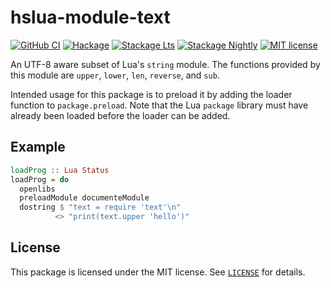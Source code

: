 hslua-module-text
=================

[![GitHub CI][CI badge]](https://github.com/hslua/hslua/actions)
[![Hackage][Hackage badge]](https://hackage.haskell.org/package/hslua-module-text)
[![Stackage Lts][Stackage Lts badge]](http://stackage.org/lts/package/hslua-module-text)
[![Stackage Nightly][Stackage Nightly badge]](http://stackage.org/nightly/package/hslua-module-text)
[![MIT license][License badge]](LICENSE)

[CI badge]: https://github.com/hslua/hslua/workflows/CI/badge.svg
[Hackage badge]: https://img.shields.io/hackage/v/hslua-module-text.svg?logo=haskell
[Stackage Lts badge]: http://stackage.org/package/hslua-module-text/badge/lts
[Stackage Nightly badge]: http://stackage.org/package/hslua-module-text/badge/nightly
[License badge]: https://img.shields.io/badge/license-MIT-blue.svg

An UTF-8 aware subset of Lua's `string` module. The functions
provided by this module are `upper`, `lower`, `len`, `reverse`,
and `sub`.

Intended usage for this package is to preload it by adding the
loader function to `package.preload`. Note that the Lua `package`
library must have already been loaded before the loader can be
added.


Example
-------

``` haskell
loadProg :: Lua Status
loadProg = do
  openlibs
  preloadModule documenteModule
  dostring $ "text = require 'text'\n"
          <> "print(text.upper 'hello')"
```


License
-------

This package is licensed under the MIT license. See
[`LICENSE`](LICENSE) for details.
